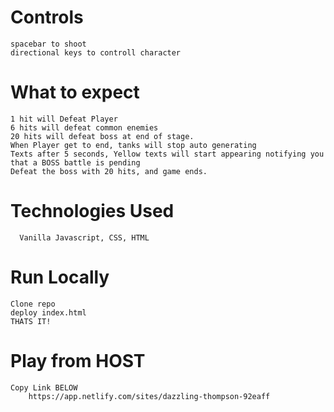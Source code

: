 # Controls
    spacebar to shoot
    directional keys to controll character

# What to expect
    1 hit will Defeat Player
    6 hits will defeat common enemies
    20 hits will defeat boss at end of stage.
    When Player get to end, tanks will stop auto generating
    Texts after 5 seconds, Yellow texts will start appearing notifying you that a BOSS battle is pending
    Defeat the boss with 20 hits, and game ends.
    
 # Technologies Used
      Vanilla Javascript, CSS, HTML
      
 # Run Locally
    Clone repo
    deploy index.html
    THATS IT!
    
 # Play from HOST
    Copy Link BELOW
        https://app.netlify.com/sites/dazzling-thompson-92eaff


